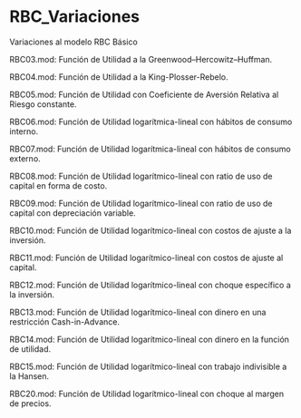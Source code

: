 # RBC_Variaciones
Variaciones al modelo RBC Básico

RBC03.mod: Función de Utilidad a la Greenwood–Hercowitz–Huffman.

RBC04.mod: Función de Utilidad a la King-Plosser-Rebelo.

RBC05.mod: Función de Utilidad con Coeficiente de Aversión Relativa al Riesgo constante.

RBC06.mod: Función de Utilidad logarítmica-lineal con hábitos de consumo interno.

RBC07.mod: Función de Utilidad logarítmica-lineal con hábitos de consumo externo.

RBC08.mod: Función de Utilidad logarítmico-lineal con ratio de uso de capital en forma de costo.

RBC09.mod: Función de Utilidad logarítmico-lineal con ratio de uso de capital con depreciación variable. 

RBC10.mod: Función de Utilidad logarítmico-lineal con costos de ajuste a la inversión. 

RBC11.mod: Función de Utilidad logarítmico-lineal con costos de ajuste al capital. 

RBC12.mod: Función de Utilidad logarítmico-lineal con choque específico a la inversión. 

RBC13.mod: Función de Utilidad logarítmico-lineal con dinero en una restricción Cash-in-Advance.  

RBC14.mod: Función de Utilidad logarítmico-lineal con dinero en la función de utilidad.

RBC15.mod: Función de Utilidad logarítmico-lineal con trabajo indivisible a la Hansen.

RBC20.mod: Función de Utilidad logarítmico-lineal con choque al margen de precios.
